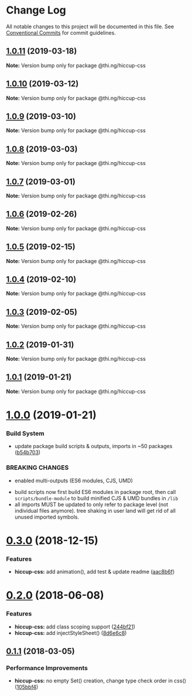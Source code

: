 # Change Log

All notable changes to this project will be documented in this file.
See [Conventional Commits](https://conventionalcommits.org) for commit guidelines.

## [1.0.11](https://github.com/thi-ng/umbrella/compare/@thi.ng/hiccup-css@1.0.10...@thi.ng/hiccup-css@1.0.11) (2019-03-18)

**Note:** Version bump only for package @thi.ng/hiccup-css





## [1.0.10](https://github.com/thi-ng/umbrella/compare/@thi.ng/hiccup-css@1.0.9...@thi.ng/hiccup-css@1.0.10) (2019-03-12)

**Note:** Version bump only for package @thi.ng/hiccup-css





## [1.0.9](https://github.com/thi-ng/umbrella/compare/@thi.ng/hiccup-css@1.0.8...@thi.ng/hiccup-css@1.0.9) (2019-03-10)

**Note:** Version bump only for package @thi.ng/hiccup-css





## [1.0.8](https://github.com/thi-ng/umbrella/compare/@thi.ng/hiccup-css@1.0.7...@thi.ng/hiccup-css@1.0.8) (2019-03-03)

**Note:** Version bump only for package @thi.ng/hiccup-css





## [1.0.7](https://github.com/thi-ng/umbrella/compare/@thi.ng/hiccup-css@1.0.6...@thi.ng/hiccup-css@1.0.7) (2019-03-01)

**Note:** Version bump only for package @thi.ng/hiccup-css





## [1.0.6](https://github.com/thi-ng/umbrella/compare/@thi.ng/hiccup-css@1.0.5...@thi.ng/hiccup-css@1.0.6) (2019-02-26)

**Note:** Version bump only for package @thi.ng/hiccup-css





## [1.0.5](https://github.com/thi-ng/umbrella/compare/@thi.ng/hiccup-css@1.0.4...@thi.ng/hiccup-css@1.0.5) (2019-02-15)

**Note:** Version bump only for package @thi.ng/hiccup-css





## [1.0.4](https://github.com/thi-ng/umbrella/compare/@thi.ng/hiccup-css@1.0.3...@thi.ng/hiccup-css@1.0.4) (2019-02-10)

**Note:** Version bump only for package @thi.ng/hiccup-css





## [1.0.3](https://github.com/thi-ng/umbrella/compare/@thi.ng/hiccup-css@1.0.2...@thi.ng/hiccup-css@1.0.3) (2019-02-05)

**Note:** Version bump only for package @thi.ng/hiccup-css





## [1.0.2](https://github.com/thi-ng/umbrella/compare/@thi.ng/hiccup-css@1.0.1...@thi.ng/hiccup-css@1.0.2) (2019-01-31)

**Note:** Version bump only for package @thi.ng/hiccup-css





## [1.0.1](https://github.com/thi-ng/umbrella/compare/@thi.ng/hiccup-css@1.0.0...@thi.ng/hiccup-css@1.0.1) (2019-01-21)

**Note:** Version bump only for package @thi.ng/hiccup-css





# [1.0.0](https://github.com/thi-ng/umbrella/compare/@thi.ng/hiccup-css@0.3.5...@thi.ng/hiccup-css@1.0.0) (2019-01-21)


### Build System

* update package build scripts & outputs, imports in ~50 packages ([b54b703](https://github.com/thi-ng/umbrella/commit/b54b703))


### BREAKING CHANGES

* enabled multi-outputs (ES6 modules, CJS, UMD)

- build scripts now first build ES6 modules in package root, then call
  `scripts/bundle-module` to build minified CJS & UMD bundles in `/lib`
- all imports MUST be updated to only refer to package level
  (not individual files anymore). tree shaking in user land will get rid of
  all unused imported symbols.


# [0.3.0](https://github.com/thi-ng/umbrella/compare/@thi.ng/hiccup-css@0.2.32...@thi.ng/hiccup-css@0.3.0) (2018-12-15)


### Features

* **hiccup-css:** add animation(), add test & update readme ([aac8b6f](https://github.com/thi-ng/umbrella/commit/aac8b6f))


<a name="0.2.0"></a>
# [0.2.0](https://github.com/thi-ng/umbrella/compare/@thi.ng/hiccup-css@0.1.24...@thi.ng/hiccup-css@0.2.0) (2018-06-08)


### Features

* **hiccup-css:** add class scoping support ([244bf21](https://github.com/thi-ng/umbrella/commit/244bf21))
* **hiccup-css:** add injectStyleSheet() ([8d6e6c8](https://github.com/thi-ng/umbrella/commit/8d6e6c8))


<a name="0.1.1"></a>
## [0.1.1](https://github.com/thi-ng/umbrella/compare/@thi.ng/hiccup-css@0.1.0...@thi.ng/hiccup-css@0.1.1) (2018-03-05)


### Performance Improvements

* **hiccup-css:** no empty Set() creation, change type check order in css() ([105bbf4](https://github.com/thi-ng/umbrella/commit/105bbf4))
